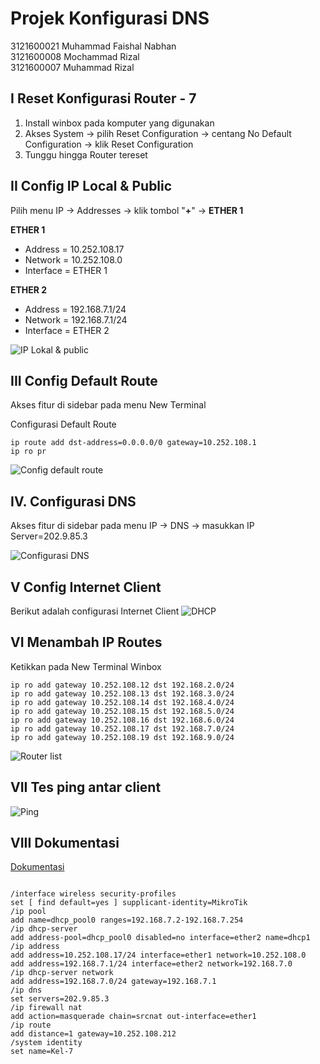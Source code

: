 ﻿# Projek Konfigurasi DNS
3121600021 Muhammad Faishal Nabhan   <br>
3121600008 Mochammad Rizal <br>
3121600007 Muhammad Rizal	


## **I** Reset Konfigurasi Router - 7
1. Install winbox pada komputer yang digunakan
2. Akses System -> pilih Reset Configuration -> centang No Default Configuration -> klik Reset Configuration
3. Tunggu hingga Router tereset

## **II** Config IP Local & Public

Pilih menu IP -> Addresses -> klik tombol "**+**" -> **ETHER 1**

**ETHER 1**

 - Address = 10.252.108.17
 - Network = 10.252.108.0
 - Interface = ETHER 1

**ETHER 2**
-   Address = 192.168.7.1/24
-   Network = 192.168.7.1/24
-   Interface = ETHER 2

![IP Lokal & public](https://raw.githubusercontent.com/rizal15D/WorkshopAdministrasiJaringan/main/Minggu%203/assets/IP%20lokal%20%26%20public.png)

## **III** Config Default Route

Akses fitur di sidebar pada menu New Terminal

Configurasi Default Route

    ip route add dst-address=0.0.0.0/0 gateway=10.252.108.1
    ip ro pr
![Config default route](https://raw.githubusercontent.com/rizal15D/WorkshopAdministrasiJaringan/main/Minggu%203/assets/Screenshot%202023-03-10%20151932%20(2).png)
## **IV**. Configurasi DNS

Akses fitur di sidebar pada menu IP -> DNS -> masukkan IP Server=202.9.85.3

![Configurasi DNS](https://raw.githubusercontent.com/rizal15D/WorkshopAdministrasiJaringan/main/Minggu%203/assets/dns.png)

## **V** Config Internet Client

Berikut adalah configurasi Internet Client
![DHCP](https://raw.githubusercontent.com/rizal15D/WorkshopAdministrasiJaringan/main/Minggu%203/assets/dhcp%20server.png)

## **VI** Menambah IP Routes

Ketikkan pada New Terminal Winbox

    ip ro add gateway 10.252.108.12 dst 192.168.2.0/24
    ip ro add gateway 10.252.108.13 dst 192.168.3.0/24
    ip ro add gateway 10.252.108.14 dst 192.168.4.0/24
    ip ro add gateway 10.252.108.15 dst 192.168.5.0/24
    ip ro add gateway 10.252.108.16 dst 192.168.6.0/24
    ip ro add gateway 10.252.108.17 dst 192.168.7.0/24
    ip ro add gateway 10.252.108.19 dst 192.168.9.0/24
![Router list](https://raw.githubusercontent.com/rizal15D/WorkshopAdministrasiJaringan/main/Minggu%203/assets/Config%20default%20route%20%26%20routing%20table.png)

## **VII** Tes ping antar client
![Ping](https://raw.githubusercontent.com/rizal15D/WorkshopAdministrasiJaringan/main/Minggu%203/assets/pingg.png)
## **VIII** Dokumentasi

[Dokumentasi](https://drive.google.com/file/d/1NXB4yPU9dC1U83fsOYPHV4S4TIG1pC6E/view?usp=share_link)

```console

/interface wireless security-profiles
set [ find default=yes ] supplicant-identity=MikroTik
/ip pool
add name=dhcp_pool0 ranges=192.168.7.2-192.168.7.254
/ip dhcp-server
add address-pool=dhcp_pool0 disabled=no interface=ether2 name=dhcp1
/ip address
add address=10.252.108.17/24 interface=ether1 network=10.252.108.0
add address=192.168.7.1/24 interface=ether2 network=192.168.7.0
/ip dhcp-server network
add address=192.168.7.0/24 gateway=192.168.7.1
/ip dns
set servers=202.9.85.3
/ip firewall nat
add action=masquerade chain=srcnat out-interface=ether1
/ip route
add distance=1 gateway=10.252.108.212
/system identity
set name=Kel-7
```
